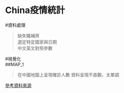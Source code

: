 China疫情統計
==========================
#資料處理<br>
>缺失職補齊<br>
>選定特定國家與日期<br>
>中文英文對照參數<br>

#視覺化<br>
##MAP_1
>在中國地圖上呈現確診人數
    資料呈現不直觀，太單調
>

[參考資料來源](https://kknews.cc/zh-tw/code/44vlokq.html"哈囉")
